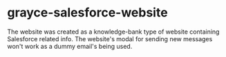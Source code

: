 # grayce-salesforce-website
The website was created as a knowledge-bank type of website containing Salesforce related info.
The website's modal for sending new messages won't work as a dummy email's being used. 
